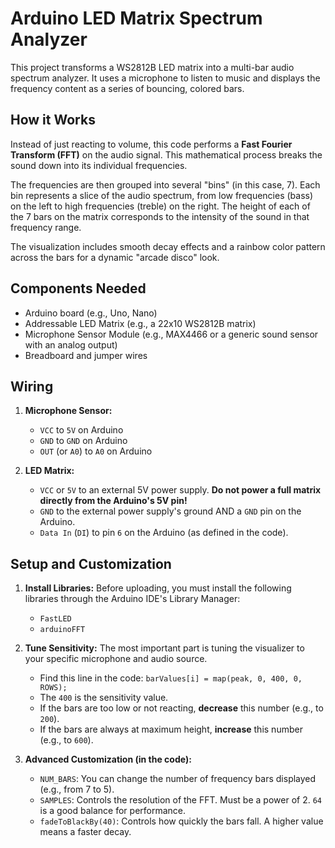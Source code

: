 # Arduino LED Matrix Spectrum Analyzer

This project transforms a WS2812B LED matrix into a multi-bar audio spectrum analyzer. It uses a microphone to listen to music and displays the frequency content as a series of bouncing, colored bars.

## How it Works

Instead of just reacting to volume, this code performs a **Fast Fourier Transform (FFT)** on the audio signal. This mathematical process breaks the sound down into its individual frequencies.

The frequencies are then grouped into several "bins" (in this case, 7). Each bin represents a slice of the audio spectrum, from low frequencies (bass) on the left to high frequencies (treble) on the right. The height of each of the 7 bars on the matrix corresponds to the intensity of the sound in that frequency range.

The visualization includes smooth decay effects and a rainbow color pattern across the bars for a dynamic "arcade disco" look.

## Components Needed

*   Arduino board (e.g., Uno, Nano)
*   Addressable LED Matrix (e.g., a 22x10 WS2812B matrix)
*   Microphone Sensor Module (e.g., MAX4466 or a generic sound sensor with an analog output)
*   Breadboard and jumper wires

## Wiring

1.  **Microphone Sensor:**
    *   `VCC` to `5V` on Arduino
    *   `GND` to `GND` on Arduino
    *   `OUT` (or `A0`) to `A0` on Arduino

2.  **LED Matrix:**
    *   `VCC` or `5V` to an external 5V power supply. **Do not power a full matrix directly from the Arduino's 5V pin!**
    *   `GND` to the external power supply's ground AND a `GND` pin on the Arduino.
    *   `Data In` (`DI`) to pin `6` on the Arduino (as defined in the code).

## Setup and Customization

1.  **Install Libraries:** Before uploading, you must install the following libraries through the Arduino IDE's Library Manager:
    *   `FastLED`
    *   `arduinoFFT`

2.  **Tune Sensitivity:** The most important part is tuning the visualizer to your specific microphone and audio source.
    *   Find this line in the code: `barValues[i] = map(peak, 0, 400, 0, ROWS);`
    *   The `400` is the sensitivity value.
    *   If the bars are too low or not reacting, **decrease** this number (e.g., to `200`).
    *   If the bars are always at maximum height, **increase** this number (e.g., to `600`).

3.  **Advanced Customization (in the code):**
    *   `NUM_BARS`: You can change the number of frequency bars displayed (e.g., from 7 to 5).
    *   `SAMPLES`: Controls the resolution of the FFT. Must be a power of 2. `64` is a good balance for performance.
    *   `fadeToBlackBy(40)`: Controls how quickly the bars fall. A higher value means a faster decay.